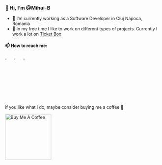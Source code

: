 ### 👋 Hi, I’m @Mihai-B
 
 - 🔭 I’m currently working as a Software Developer in Cluj Napoca, Romania
 - 🌱 In my free time I like to work on different types of projects. Currently I work a lot on  [Ticket Box](https://play.google.com/store/apps/details?id=ro.madcodestudios.ticket.box)

 #### 📫 How to reach me:
 
 [<img src="https://upload.wikimedia.org/wikipedia/commons/8/83/Steam_icon_logo.svg" width="3.5%"/>](https://steamcommunity.com/id/mihaib_/)  &nbsp; [<img src="https://github.com/sciencepal/sciencepal/blob/master/assets/discord-round.svg" width="3.5%"/>](https://discord.gg/tvFqH3GMA4)  &nbsp; [<img src="https://img.icons8.com/color/48/000000/twitter.png" width="3.5%"/>](https://twitter.com/bmihai_)
 

if you like what i do, maybe consider buying me a coffee 🥺

<a href="https://www.buymeacoffee.com/b.mihai" target="_blank"><img src="https://cdn.buymeacoffee.com/buttons/v2/default-red.png" alt="Buy Me A Coffee" width="150" ></a>


<!---
Version 1
--->
